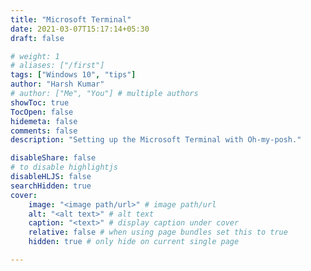 ```yaml
---
title: "Microsoft Terminal"
date: 2021-03-07T15:17:14+05:30
draft: false

# weight: 1
# aliases: ["/first"]
tags: ["Windows 10", "tips"]
author: "Harsh Kumar"
# author: ["Me", "You"] # multiple authors
showToc: true
TocOpen: false
hidemeta: false
comments: false
description: "Setting up the Microsoft Terminal with Oh-my-posh."

disableShare: false
# to disable highlightjs
disableHLJS: false
searchHidden: true
cover:
    image: "<image path/url>" # image path/url
    alt: "<alt text>" # alt text
    caption: "<text>" # display caption under cover
    relative: false # when using page bundles set this to true
    hidden: true # only hide on current single page

---
```

